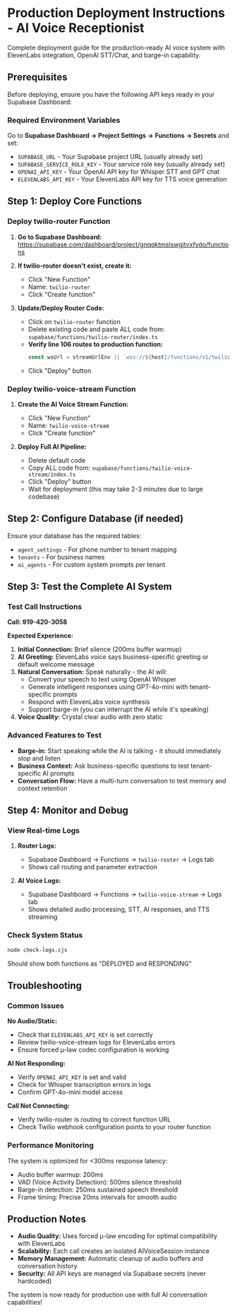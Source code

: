 # Production Deployment Instructions - AI Voice Receptionist

Complete deployment guide for the production-ready AI voice system with ElevenLabs integration, OpenAI STT/Chat, and barge-in capability.

## Prerequisites

Before deploying, ensure you have the following API keys ready in your Supabase Dashboard:

### Required Environment Variables
Go to **Supabase Dashboard → Project Settings → Functions → Secrets** and set:

- `SUPABASE_URL` - Your Supabase project URL (usually already set)
- `SUPABASE_SERVICE_ROLE_KEY` - Your service role key (usually already set)
- `OPENAI_API_KEY` - Your OpenAI API key for Whisper STT and GPT chat
- `ELEVENLABS_API_KEY` - Your ElevenLabs API key for TTS voice generation

## Step 1: Deploy Core Functions

### Deploy twilio-router Function

1. **Go to Supabase Dashboard:**
   https://supabase.com/dashboard/project/gnqqktmslswgjtvxfvdo/functions

2. **If twilio-router doesn't exist, create it:**
   - Click "New Function"
   - Name: `twilio-router`
   - Click "Create function"

3. **Update/Deploy Router Code:**
   - Click on `twilio-router` function
   - Delete existing code and paste ALL code from: `supabase/functions/twilio-router/index.ts`
   - **Verify line 106 routes to production function:**
     ```typescript
     const wsUrl = streamUrlEnv || `wss://${host}/functions/v1/twilio-voice-stream`
     ```
   - Click "Deploy" button

### Deploy twilio-voice-stream Function

1. **Create the AI Voice Stream Function:**
   - Click "New Function" 
   - Name: `twilio-voice-stream`
   - Click "Create function"

2. **Deploy Full AI Pipeline:**
   - Delete default code
   - Copy ALL code from: `supabase/functions/twilio-voice-stream/index.ts`
   - Click "Deploy" button
   - Wait for deployment (this may take 2-3 minutes due to large codebase)

## Step 2: Configure Database (if needed)

Ensure your database has the required tables:
- `agent_settings` - For phone number to tenant mapping
- `tenants` - For business names  
- `ai_agents` - For custom system prompts per tenant

## Step 3: Test the Complete AI System

### Test Call Instructions

**Call: 919-420-3058**

**Expected Experience:**
1. **Initial Connection:** Brief silence (200ms buffer warmup)
2. **AI Greeting:** ElevenLabs voice says business-specific greeting or default welcome message
3. **Natural Conversation:** Speak naturally - the AI will:
   - Convert your speech to text using OpenAI Whisper
   - Generate intelligent responses using GPT-4o-mini with tenant-specific prompts
   - Respond with ElevenLabs voice synthesis
   - Support barge-in (you can interrupt the AI while it's speaking)
4. **Voice Quality:** Crystal clear audio with zero static

### Advanced Features to Test

- **Barge-in:** Start speaking while the AI is talking - it should immediately stop and listen
- **Business Context:** Ask business-specific questions to test tenant-specific AI prompts
- **Conversation Flow:** Have a multi-turn conversation to test memory and context retention

## Step 4: Monitor and Debug

### View Real-time Logs

1. **Router Logs:**
   - Supabase Dashboard → Functions → `twilio-router` → Logs tab
   - Shows call routing and parameter extraction

2. **AI Voice Logs:**  
   - Supabase Dashboard → Functions → `twilio-voice-stream` → Logs tab
   - Shows detailed audio processing, STT, AI responses, and TTS streaming

### Check System Status
```bash
node check-logs.cjs
```
Should show both functions as "DEPLOYED and RESPONDING"

## Troubleshooting

### Common Issues

**No Audio/Static:**
- Check that `ELEVENLABS_API_KEY` is set correctly
- Review twilio-voice-stream logs for ElevenLabs errors
- Ensure forced μ-law codec configuration is working

**AI Not Responding:**
- Verify `OPENAI_API_KEY` is set and valid
- Check for Whisper transcription errors in logs
- Confirm GPT-4o-mini model access

**Call Not Connecting:**
- Verify twilio-router is routing to correct function URL
- Check Twilio webhook configuration points to your router function

### Performance Monitoring

The system is optimized for <300ms response latency:
- Audio buffer warmup: 200ms
- VAD (Voice Activity Detection): 500ms silence threshold  
- Barge-in detection: 250ms sustained speech threshold
- Frame timing: Precise 20ms intervals for smooth audio

## Production Notes

- **Audio Quality:** Uses forced μ-law encoding for optimal compatibility with ElevenLabs
- **Scalability:** Each call creates an isolated AIVoiceSession instance
- **Memory Management:** Automatic cleanup of audio buffers and conversation history
- **Security:** All API keys are managed via Supabase secrets (never hardcoded)

The system is now ready for production use with full AI conversation capabilities!